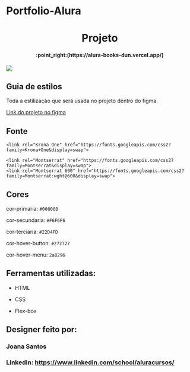 # Portfolio-Alura

<h1 align="center"> Projeto </h1>

<h4 align="center">
    :point_right:(https://alura-books-dun.vercel.app/)
</h4>

<img align="center" src="https://github.com/Gbiiandrad/MeuRepositorio/blob/main/Imagens/PortfolioAulaAlura.png">

## Guia de estilos

Toda a estilização que será usada no projeto dentro do figma.

[Link do projeto no figma](https://www.figma.com/file/NrzJacC887svMVfF9oC2jM/Portfolio-Projeto-2?t=0WoBS3uyg6I4YHon-0)

## Fonte


    <link rel="Krona One" href="https://fonts.googleapis.com/css2?family=Krona+One&display=swap">

    <link rel="Montserrat" href="https://fonts.googleapis.com/css2?family=Montserrat&display=swap">
    <link rel="Montserrat 600" href="https://fonts.googleapis.com/css2?family=Montserrat:wght@600&display=swap">

## Cores

  cor-primaria: `#000000`

  cor-secundaria: `#F6F6F6`

  cor-terciaria: `#22D4FD`

  cor-hover-button: `#272727`
  
  cor-hover-menu: `2a8296`


## Ferramentas utilizadas:

* HTML

* CSS

* Flex-box

## Designer feito por:

### Joana Santos

### Linkedin: https://www.linkedin.com/school/aluracursos/
